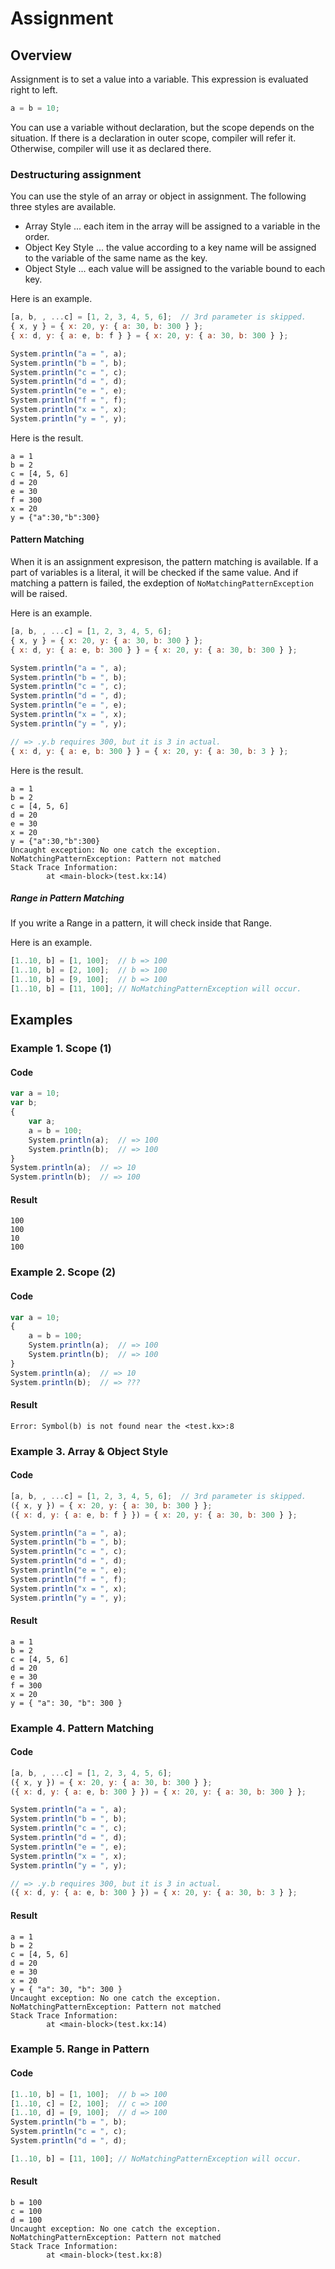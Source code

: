 # Assignment

## Overview

Assignment is to set a value into a variable.
This expression is evaluated right to left.

```javascript
a = b = 10;
```

You can use a variable without declaration, but the scope depends on the situation.
If there is a declaration in outer scope, compiler will refer it.
Otherwise, compiler will use it as declared there.

### Destructuring assignment

You can use the style of an array or object in assignment.
The following three styles are available.

* Array Style ... each item in the array will be assigned to a variable in the order.
* Object Key Style ... the value according to a key name will be assigned to the variable of the same name as the key.
* Object Style ... each value will be assigned to the variable bound to each key.

Here is an example.

```javascript
[a, b, , ...c] = [1, 2, 3, 4, 5, 6];  // 3rd parameter is skipped.
{ x, y } = { x: 20, y: { a: 30, b: 300 } };
{ x: d, y: { a: e, b: f } } = { x: 20, y: { a: 30, b: 300 } };

System.println("a = ", a);
System.println("b = ", b);
System.println("c = ", c);
System.println("d = ", d);
System.println("e = ", e);
System.println("f = ", f);
System.println("x = ", x);
System.println("y = ", y);
```

Here is the result.

```
a = 1
b = 2
c = [4, 5, 6]
d = 20
e = 30
f = 300
x = 20
y = {"a":30,"b":300}
```

#### Pattern Matching

When it is an assignment expresison, the pattern matching is available.
If a part of variables is a literal, it will be checked if the same value.
And if matching a pattern is failed, the exdeption of `NoMatchingPatternException` will be raised.

Here is an example.

```javascript
[a, b, , ...c] = [1, 2, 3, 4, 5, 6];
{ x, y } = { x: 20, y: { a: 30, b: 300 } };
{ x: d, y: { a: e, b: 300 } } = { x: 20, y: { a: 30, b: 300 } };

System.println("a = ", a);
System.println("b = ", b);
System.println("c = ", c);
System.println("d = ", d);
System.println("e = ", e);
System.println("x = ", x);
System.println("y = ", y);

// => .y.b requires 300, but it is 3 in actual.
{ x: d, y: { a: e, b: 300 } } = { x: 20, y: { a: 30, b: 3 } };
```

Here is the result.

```
a = 1
b = 2
c = [4, 5, 6]
d = 20
e = 30
x = 20
y = {"a":30,"b":300}
Uncaught exception: No one catch the exception.
NoMatchingPatternException: Pattern not matched
Stack Trace Information:
        at <main-block>(test.kx:14)
```

##### Range in Pattern Matching

If you write a Range in a pattern, it will check inside that Range.

Here is an example.

```javascript
[1..10, b] = [1, 100];  // b => 100
[1..10, b] = [2, 100];  // b => 100
[1..10, b] = [9, 100];  // b => 100
[1..10, b] = [11, 100]; // NoMatchingPatternException will occur.
```

## Examples

### Example 1. Scope (1)

#### Code

```javascript
var a = 10;
var b;
{
    var a;
    a = b = 100;
    System.println(a);  // => 100
    System.println(b);  // => 100
}
System.println(a);  // => 10
System.println(b);  // => 100
```

#### Result

```
100
100
10
100
```

### Example 2. Scope (2)

#### Code

```javascript
var a = 10;
{
    a = b = 100;
    System.println(a);  // => 100
    System.println(b);  // => 100
}
System.println(a);  // => 10
System.println(b);  // => ???
```

#### Result

```
Error: Symbol(b) is not found near the <test.kx>:8
```

### Example 3. Array & Object Style

#### Code

```javascript
[a, b, , ...c] = [1, 2, 3, 4, 5, 6];  // 3rd parameter is skipped.
({ x, y }) = { x: 20, y: { a: 30, b: 300 } };
({ x: d, y: { a: e, b: f } }) = { x: 20, y: { a: 30, b: 300 } };

System.println("a = ", a);
System.println("b = ", b);
System.println("c = ", c);
System.println("d = ", d);
System.println("e = ", e);
System.println("f = ", f);
System.println("x = ", x);
System.println("y = ", y);
```

#### Result

```
a = 1
b = 2
c = [4, 5, 6]
d = 20
e = 30
f = 300
x = 20
y = { "a": 30, "b": 300 }
```

### Example 4. Pattern Matching

#### Code

```javascript
[a, b, , ...c] = [1, 2, 3, 4, 5, 6];
({ x, y }) = { x: 20, y: { a: 30, b: 300 } };
({ x: d, y: { a: e, b: 300 } }) = { x: 20, y: { a: 30, b: 300 } };

System.println("a = ", a);
System.println("b = ", b);
System.println("c = ", c);
System.println("d = ", d);
System.println("e = ", e);
System.println("x = ", x);
System.println("y = ", y);

// => .y.b requires 300, but it is 3 in actual.
({ x: d, y: { a: e, b: 300 } }) = { x: 20, y: { a: 30, b: 3 } };
```

#### Result

```
a = 1
b = 2
c = [4, 5, 6]
d = 20
e = 30
x = 20
y = { "a": 30, "b": 300 }
Uncaught exception: No one catch the exception.
NoMatchingPatternException: Pattern not matched
Stack Trace Information:
        at <main-block>(test.kx:14)
```

### Example 5. Range in Pattern

#### Code

```javascript
[1..10, b] = [1, 100];  // b => 100
[1..10, c] = [2, 100];  // c => 100
[1..10, d] = [9, 100];  // d => 100
System.println("b = ", b);
System.println("c = ", c);
System.println("d = ", d);

[1..10, b] = [11, 100]; // NoMatchingPatternException will occur.
```

#### Result

```
b = 100
c = 100
d = 100
Uncaught exception: No one catch the exception.
NoMatchingPatternException: Pattern not matched
Stack Trace Information:
        at <main-block>(test.kx:8)
```

